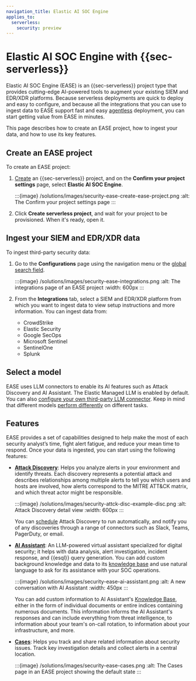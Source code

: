 ```yaml
---
navigation_title: Elastic AI SOC Engine
applies_to:
  serverless:
    security: preview
---
```

# Elastic AI SOC Engine with {{sec-serverless}}

Elastic AI SOC Engine (EASE) is an {{sec-serverless}} project type that provides cutting-edge AI-powered tools to augment your existing SIEM and EDR/XDR platforms. Because serverless deployments are quick to deploy and easy to configure, and because all the integrations that you can use to ingest data to EASE support fast and easy [agentless](/solutions/security/get-started/agentless-integrations.md) deployment, you can start getting value from EASE in minutes.

This page describes how to create an EASE project, how to ingest your data, and how to use its key features.

## Create an EASE project

To create an EASE project:

1. [Create](/solutions/security/get-started/create-security-project.md) an {{sec-serverless}} project, and on the **Confirm your project settings** page, select **Elastic AI SOC Engine**. 

   :::{image} /solutions/images/security-ease-create-ease-project.png
   :alt: The Confirm your project settings page
   :::

2. Click **Create serverless project**, and wait for your project to be provisioned. When it's ready, open it.


## Ingest your SIEM and EDR/XDR data

To ingest third-party security data: 

1. Go to the **Configurations** page using the navigation menu or the [global search field](/explore-analyze/find-and-organize/find-apps-and-objects.md).

    :::{image} /solutions/images/security-ease-integrations.png
    :alt: The integrations page of an EASE project
    :width: 600px
    :::

2. From the **Integrations** tab, select a SIEM and EDR/XDR platform from which you want to ingest data to view setup instructions and more information. You can ingest data from:

    * CrowdStrike
    * Elastic Security
    * Google SecOps
    * Microsoft Sentinel
    * SentinelOne
    * Splunk

## Select a model

EASE uses LLM connectors to enable its AI features such as Attack Discovery and AI Assistant. The Elastic Managed LLM is enabled by default. You can also [configure your own third-party LLM connector](/solutions/security/ai/set-up-connectors-for-large-language-models-llm.md). Keep in mind that different models [perform differently](/solutions/security/ai/large-language-model-performance-matrix.md) on different tasks. 


## Features

EASE provides a set of capabilities designed to help make the most of each security analyst’s time, fight alert fatigue, and reduce your mean time to respond. Once your data is ingested, you can start using the following features:

- **[Attack Discovery](/solutions/security/ai/attack-discovery.md)**: Helps you analyze alerts in your environment and identify threats. Each discovery represents a potential attack and describes relationships among multiple alerts to tell you which users and hosts are involved, how alerts correspond to the MITRE ATT&CK matrix, and which threat actor might be responsible. 

     :::{image} /solutions/images/security-attck-disc-example-disc.png
     :alt: Attack Discovery detail view
     :width: 600px
     :::

     You can [schedule](/solutions/security/ai/attack-discovery.md#schedule-discoveries) Attack Discovery to run automatically, and notify you of any discoveries through a range of connectors such as Slack, Teams, PagerDuty, or email.

- **[AI Assistant](/solutions/security/ai/ai-assistant.md)**: An LLM-powered virtual assistant specialized for digital security; it helps with data analysis, alert investigation, incident response, and {{esql}} query generation. You can add custom background knowledge and data to its [knowledge base](/solutions/security/ai/ai-assistant-knowledge-base.md) and use natural language to ask for its assistance with your SOC operations. 

    :::{image} /solutions/images/security-ease-ai-assistant.png
    :alt: A new conversation with AI Assistant
    :width: 450px
    :::

    You can add custom information to AI Assistant's [Knowledge Base](/solutions/security/ai/ai-assistant-knowledge-base.md), either in the form of individual documents or entire indices containing numerous documents. This information informs the AI Assistant's responses and can include everything from threat intelligence, to information about your team's on-call rotation, to information about your infrastructure, and more. 

- **[Cases](/solutions/security/investigate/cases.md)**: Helps you track and share related information about security issues. Track key investigation details and collect alerts in a central location.

    :::{image} /solutions/images/security-ease-cases.png
    :alt: The Cases page in an EASE project showing the default state
    :::

